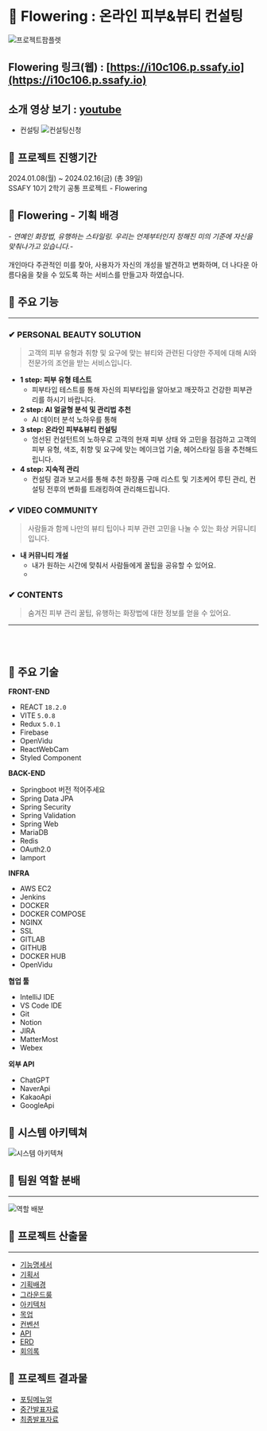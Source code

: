 # 🌸 Flowering : 온라인 피부&뷰티 컨설팅

![프로젝트팜플렛](https://lab.ssafy.com/s10-webmobile1-sub2/S10P12C106/-/raw/develop/docs/img/Pamphlet.png?ref_type=heads)


## Flowering 링크(웹) : [https://i10c106.p.ssafy.io](https://i10c106.p.ssafy.io)
## 소개 영상 보기 : [youtube](https://youtu.be/Eyb5xEbmk2A)
* 컨설팅
  ![컨설팅신청](/uploads/c9664698ec6aa83cc8845246a57dd554/컨설팅신청.gif)

## 🌷 프로젝트 진행기간
2024.01.08(월) ~ 2024.02.16(금) (총 39일) <br>
SSAFY 10기 2학기 공통 프로젝트 - Flowering
</br>

## 🌷 Flowering - 기획 배경
*- 연예인 화장법, 유행하는 스타일링. 우리는 언제부터인지 정해진 미의 기준에 자신을 맞춰나가고 있습니다.-* <br></br>
개인마다 주관적인 미를 찾아, 사용자가 자신의 개성을 발견하고 변화하며, 더 나다운 아름다움을 찾을 수 있도록 하는 서비스를 만들고자 하였습니다.


## 🌷 주요 기능

---
### ✔ PERSONAL BEAUTY SOLUTION
> 고객의 피부 유형과 취향 및 요구에 맞는 뷰티와 관련된 다양한 주제에 대해 AI와 전문가의 조언을 받는 서비스입니다.
- **1 step: 피부 유형 테스트** 
  - 피부타입 테스트를 통해 자신의 피부타입을 알아보고 깨끗하고 건강한 피부관리를 하시기 바랍니다.
- **2 step: AI 얼굴형 분석 및 관리법 추천**
  - AI 데이터 분석 노하우를 통해 
- **3 step: 온라인 피부&뷰티 컨설팅**
  - 엄선된 컨설턴트의 노하우로 고객의 현재 피부 상태
    와 고민을 점검하고 고객의 피부 유형, 색조, 취향 및 요구에 맞는 메이크업 기술, 헤어스타일 등을
    추천해드립니다.
- **4 step: 지속적 관리**
  - 컨설팅 결과 보고서를 통해 추천 화장품 구매 리스트 및 기초케어 루틴 관리, 컨설팅 전후의 변화를 트래킹하여 관리해드립니다. 

### ✔ VIDEO COMMUNITY
> 사람들과 함께 나만의 뷰티 팁이나 피부 관련 고민을 나눌 수 있는 화상 커뮤니티입니다.
- **내 커뮤니티 개설**
  - 내가 원하는 시간에 맞춰서 사람들에게 꿀팁을 공유할 수 있어요.
  - 

### ✔ CONTENTS
> 숨겨진 피부 관리 꿀팁, 유행하는 화장법에 대한 정보를 얻을 수 있어요.

---

<br></br>

## 🌷 주요 기술

**FRONT-END**
- REACT `18.2.0`
- VITE  `5.0.8`
- Redux `5.0.1`
- Firebase 
- OpenVidu
- ReactWebCam
- Styled Component

**BACK-END**
- Springboot 버전 적어주세요
- Spring Data JPA
- Spring Security
- Spring Validation
- Spring Web
- MariaDB
- Redis
- OAuth2.0
- Iamport


**INFRA**
- AWS EC2
- Jenkins
- DOCKER
- DOCKER COMPOSE
- NGINX
- SSL
- GITLAB
- GITHUB
- DOCKER HUB
- OpenVidu

**협업 툴**
- IntelliJ IDE
- VS Code IDE
- Git
- Notion
- JIRA
- MatterMost
- Webex

**외부 API**
- ChatGPT
- NaverApi
- KakaoApi
- GoogleApi


## 🌷 시스템 아키텍쳐

![시스템 아키텍쳐](https://lab.ssafy.com/s10-webmobile1-sub2/S10P12C106/-/raw/develop/docs/img/%EC%95%84%ED%82%A4%ED%85%8D%EC%B2%98.png?ref_type=heads)

## 🌷 팀원 역할 분배
---
![역할 배분](https://lab.ssafy.com/s10-webmobile1-sub2/S10P12C106/-/raw/develop/docs/img/C106%ED%8C%80%EC%97%AD%ED%95%A0.png?ref_type=heads)

## 🌷 프로젝트 산출물
---
- [기능명세서](./docs/기능명세서.md)
- [기획서](./docs/기획서.md)
- [기획배경](./docs/기획배경.md)
- [그라운드룰](./docs/그라운드룰.md)
- [아키텍처](./docs/서비스_아키텍처.md)
- [목업](./docs/목업.md)
- [컨벤션](./docs/컨벤션.md)
- [API](./docs/API.md)
- [ERD](./docs/ERD.md)
- [회의록](./docs/회의록.md)


## 🌷 프로젝트 결과물
- [포팅메뉴얼](./exec/포팅_메뉴얼.docx)
- [중간발표자료](./ppt/중간발표.pptx)
- [최종발표자료](./ppt/최종발표.pptx)
